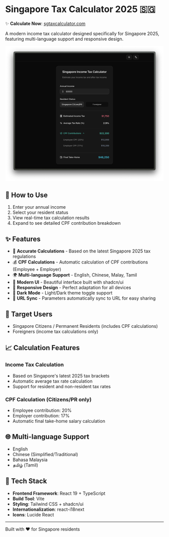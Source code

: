 # Singapore Tax Calculator 2025 🇸🇬

✨ **Calculate Now**: [sgtaxcalculator.com](https://sgtaxcalculator.com)

A modern income tax calculator designed specifically for Singapore 2025, featuring multi-language support and responsive design.

![Singapore Tax Calculator](./assets/cover.png)

## 📱 How to Use

1. Enter your annual income
2. Select your resident status
3. View real-time tax calculation results
4. Expand to see detailed CPF contribution breakdown

## ✨ Features

- 🧮 **Accurate Calculations** - Based on the latest Singapore 2025 tax regulations
- 💰 **CPF Calculations** - Automatic calculation of CPF contributions (Employee + Employer)
- 🌍 **Multi-language Support** - English, Chinese, Malay, Tamil
- 🎨 **Modern UI** - Beautiful interface built with shadcn/ui
- 📱 **Responsive Design** - Perfect adaptation for all devices
- 🌙 **Dark Mode** - Light/Dark theme toggle support
- 🔗 **URL Sync** - Parameters automatically sync to URL for easy sharing

## 🎯 Target Users

- Singapore Citizens / Permanent Residents (includes CPF calculations)
- Foreigners (income tax calculations only)

## 📈 Calculation Features

### Income Tax Calculation

- Based on Singapore's latest 2025 tax brackets
- Automatic average tax rate calculation
- Support for resident and non-resident tax rates

### CPF Calculation (Citizens/PR only)

- Employee contribution: 20%
- Employer contribution: 17%
- Automatic final take-home salary calculation

## 🌐 Multi-language Support

- English
- Chinese (Simplified/Traditional)
- Bahasa Malaysia
- தமிழ் (Tamil)

## 🚀 Tech Stack

- **Frontend Framework**: React 19 + TypeScript
- **Build Tool**: Vite
- **Styling**: Tailwind CSS + shadcn/ui
- **Internationalization**: react-i18next
- **Icons**: Lucide React

---

Built with ❤️ for Singapore residents

